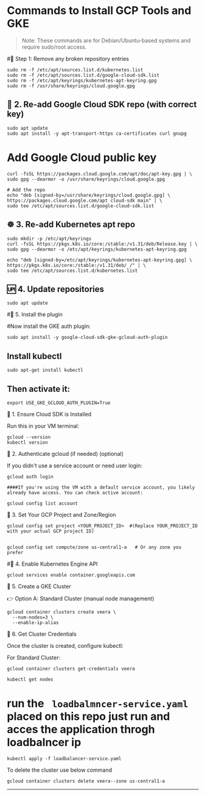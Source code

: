 # Commands to Install GCP Tools and GKE

> Note: These commands are for Debian/Ubuntu-based systems and require sudo/root access.


#🧰 Step 1: Remove any broken repository entries
```
sudo rm -f /etc/apt/sources.list.d/kubernetes.list
sudo rm -f /etc/apt/sources.list.d/google-cloud-sdk.list
sudo rm -f /etc/apt/keyrings/kubernetes-apt-keyring.gpg
sudo rm -f /usr/share/keyrings/cloud.google.gpg
```
## 🔑 2. Re-add Google Cloud SDK repo (with correct key)
```
sudo apt update
sudo apt install -y apt-transport-https ca-certificates curl gnupg
```
# Add Google Cloud public key
```
curl -fsSL https://packages.cloud.google.com/apt/doc/apt-key.gpg | \
sudo gpg --dearmor -o /usr/share/keyrings/cloud.google.gpg

# Add the repo
echo "deb [signed-by=/usr/share/keyrings/cloud.google.gpg] \
https://packages.cloud.google.com/apt cloud-sdk main" | \
sudo tee /etc/apt/sources.list.d/google-cloud-sdk.list
```
##    ☸️ 3. Re-add Kubernetes apt repo
```
sudo mkdir -p /etc/apt/keyrings
curl -fsSL https://pkgs.k8s.io/core:/stable:/v1.31/deb/Release.key | \
sudo gpg --dearmor -o /etc/apt/keyrings/kubernetes-apt-keyring.gpg

echo "deb [signed-by=/etc/apt/keyrings/kubernetes-apt-keyring.gpg] \
https://pkgs.k8s.io/core:/stable:/v1.31/deb/ /" | \
sudo tee /etc/apt/sources.list.d/kubernetes.list
```
##  🆙 4. Update repositories
```
sudo apt update
```
#🔧 5. Install the plugin

#Now install the GKE auth plugin:
```
sudo apt install -y google-cloud-sdk-gke-gcloud-auth-plugin
```
## Install kubectl
```
sudo apt-get install kubectl
```
##  Then activate it:
```
export USE_GKE_GCLOUD_AUTH_PLUGIN=True
```

📌 1. Ensure Cloud SDK is Installed

Run this in your VM terminal:
```
gcloud --version
kubectl version
```
📌 2. Authenticate gcloud (if needed)  (optional)

If you didn't use a service account or need user login:
```
gcloud auth login		

####If you're using the VM with a default service account, you likely already have access. You can check active account:

gcloud config list account
```

📌 3. Set Your GCP Project and Zone/Region
```
gcloud config set project <YOUR_PROJECT_ID>  #(Replace YOUR_PROJECT_ID with your actual GCP project ID)


gcloud config set compute/zone us-central1-a   # Or any zone you prefer

```


#📌 4. Enable Kubernetes Engine API
```
gcloud services enable container.googleapis.com
```

 📌 5. Create a GKE Cluster

👉 Option A: Standard Cluster (manual node management)
```
gcloud container clusters create veera \
  --num-nodes=3 \
  --enable-ip-alias

```
📌 6. Get Cluster Credentials

Once the cluster is created, configure kubectl:

For Standard Cluster:
```
gcloud container clusters get-credentials veera
```
```
kubectl get nodes
```
# run the ``` loadbalmncer-service.yaml``` placed on this repo just run and acces the application throgh loadbalncer ip
```
kubectl apply -f loadbalancer-service.yaml
```
To delete the cluster use below command
```
gcloud container clusters delete veera--zone us-central1-a
```

---







